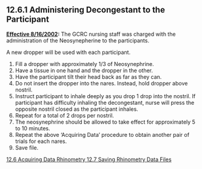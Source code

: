 ## 12.6.1 Administering Decongestant to the Participant

**<u>Effective 8/16/2002</u>:** The GCRC nursing staff was charged with the administration of the Neosynepherine to the participants.

A new dropper will be used with each participant.

1. Fill a dropper with approximately 1/3 of Neosynephrine.
2. Have a tissue in one hand and the dropper in the other.
3. Have the participant tilt their head back as far as they can.
4. Do not insert the dropper into the nares.  Instead, hold dropper above nostril.
5. Instruct participant to inhale deeply as you drop 1 drop into the nostril. If participant has difficulty inhaling the decongestant, nurse will press the opposite nostril closed as the participant inhales.
6. Repeat for a total of 2 drops per nostril.
7. The neosynephrine should be allowed to take effect for approximately 5 to 10 minutes.
8. Repeat the above ‘Acquiring Data’ procedure to obtain another pair of trials for each nares.
9. Save file.


<div class="center">
<div class="btn-group">
  <a href=":pages_path:/manuals/rhinometry/12-06-00-acquiring-data.md" class="btn btn-default">
    <span class="glyphicon glyphicon-chevron-left"></span>
    12.6 Acquiring Data
  </a>

  <a href=":pages_path:/manuals/rhinometry" class="btn btn-default">
    <span class="glyphicon glyphicon-chevron-up"></span>
    Rhinometry
  </a>

  <a href=":pages_path:/manuals/rhinometry/12-07-saving-rhino-data.md" class="btn btn-success">
    12.7 Saving Rhinometry Data Files
    <span class="glyphicon glyphicon-chevron-right"></span>
  </a>
</div>
</div>
